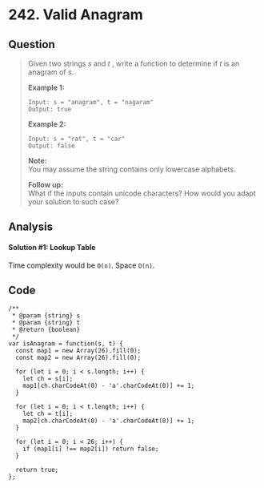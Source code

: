 # 242. Valid Anagram

## Question

> Given two strings _s_ and _t_ , write a function to determine if _t_ is an anagram of _s_.
>
> **Example 1:**
>
> ```text
> Input: s = "anagram", t = "nagaram"
> Output: true
> ```
>
> **Example 2:**
>
> ```text
> Input: s = "rat", t = "car"
> Output: false
> ```
>
> **Note:**  
> You may assume the string contains only lowercase alphabets.
>
> **Follow up:**  
> What if the inputs contain unicode characters? How would you adapt your solution to such case?

## Analysis

#### Solution \#1: Lookup Table

Time complexity would be `O(n)`. Space `O(n)`.

## Code

```text
/**
 * @param {string} s
 * @param {string} t
 * @return {boolean}
 */
var isAnagram = function(s, t) {
  const map1 = new Array(26).fill(0);
  const map2 = new Array(26).fill(0);
  
  for (let i = 0; i < s.length; i++) {
    let ch = s[i];
    map1[ch.charCodeAt(0) - 'a'.charCodeAt(0)] += 1;
  }
  
  for (let i = 0; i < t.length; i++) {
    let ch = t[i];
    map2[ch.charCodeAt(0) - 'a'.charCodeAt(0)] += 1;
  }
  
  for (let i = 0; i < 26; i++) {
    if (map1[i] !== map2[i]) return false;
  }
  
  return true;
};
```


